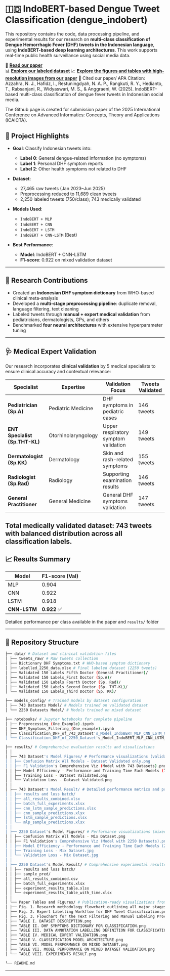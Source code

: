 # 🇮🇩 IndoBERT-based Dengue Tweet Classification (dengue_indobert)

This repository contains the code, data processing pipeline, and experimental results for our research on **multi-class classification of Dengue Hemorrhagic Fever (DHF) tweets in the Indonesian language**, using **IndoBERT-based deep learning architectures**. This work supports real-time public health surveillance using social media data.

📄 [**Read our paper**](https://github.com/irhafidz/dengue_indobert)  
📊 [**Explore our labeled dataset**](https://github.com/irhafidz/dengue_indobert/tree/main/data)
📈 [**Explore the figures and tables with high-resolution images from our paper**](https://github.com/irhafidz/dengue_indobert/tree/main/results) 
🧠 Cited our paper/ APA Citation:
Azzahra, N. J., Hafidz, I., Restuningdyah, N. A. P., Rangkuti, R. Y., Hedianto, T., Rabsanjani, R., Widyaswari, M. S., & Anggraeni, W. (2025). IndoBERT-based multi-class classification of dengue fever tweets in Indonesian social media. 

The Github page is created for submission paper of the 2025 International Conference on Advanced Informatics: Concepts, Theory and Applications (ICAICTA).

## 📌 Project Highlights

- **Goal**: Classify Indonesian tweets into:
  - **Label 0**: General dengue-related information (no symptoms)
  - **Label 1**: Personal DHF symptom reports
  - **Label 2**: Other health symptoms not related to DHF

- **Dataset**:  
  - 27,465 raw tweets (Jan 2023–Jun 2025)
  - Preprocessing reduced to 11,689 clean tweets
  - 2,250 labeled tweets (750/class); 743 medically validated

- **Models Used**:
  - `IndoBERT + MLP`
  - `IndoBERT + CNN`
  - `IndoBERT + LSTM`
  - `IndoBERT + CNN-LSTM` (Best)

- **Best Performance**:
  - **Model**: IndoBERT + CNN-LSTM
  - **F1-score**: 0.922 on mixed validation dataset

---

## 🔬 Research Contributions

- Created an **Indonesian DHF symptom dictionary** from WHO-based clinical meta-analysis
- Developed a **multi-stage preprocessing pipeline**: duplicate removal, language filtering, text cleaning
- Labeled tweets through **manual + expert medical validation** from pediatricians, dermatologists, GPs, and others
- Benchmarked **four neural architectures** with extensive hyperparameter tuning

---
## 🩺 Medical Expert Validation

Our research incorporates **clinical validation** by 5 medical specialists to ensure clinical accuracy and contextual relevance:

| **Specialist** | **Expertise** | **Validation Focus** | **Tweets Validated** |
|----------------|---------------|---------------------|---------------------|
| **Pediatrician (Sp.A)** | Pediatric Medicine | DHF symptoms in pediatric cases | 146 tweets |
| **ENT Specialist (Sp.THT-KL)** | Otorhinolaryngology | Upper respiratory symptom validation | 149 tweets |
| **Dermatologist (Sp.KK)** | Dermatology | Skin and rash-related symptoms | 155 tweets |
| **Radiologist (Sp.Rad)** | Radiology | Supporting examination results | 146 tweets |
| **General Practitioner** | General Medicine | General DHF symptoms validation | 147 tweets |

**Total medically validated dataset: 743 tweets** with balanced distribution across all classification labels.
---
## 📈 Results Summary

| Model           | F1-score (Val) |
|----------------|----------------|
| MLP            | 0.904          |
| CNN            | 0.922          |
| LSTM           | 0.918          |
| **CNN-LSTM**   | **0.922** ✅   |
Detailed performance per class available in the paper and `results/` folder

---
## 📁 Repository Structure

```bash
├── data/ # Dataset and clinical validation files
│ ├── tweets_raw/ # Raw tweets collection
│ ├── Dictionary DHF Symptoms.txt # WHO-based symptom dictionary
│ ├── labelled_2250_data.xlsx # Final labeled dataset (2250 tweets)
│ ├── Validated 150 Labels Fifth Doctor (General Practitioner)/
│ ├── Validated 150 Labels_First Doctor (Sp.A)/
│ ├── Validated 150 Labels Fourth Doctor (Sp. Rad)/
│ ├── Validated 150 Labels Second Doctor (Sp. THT-KL)/
│ └── Validated 150 Labels_Third Doctor (Sp. KK)/

├── models_config/ # Trained models by dataset configuration
│ ├── 743 Datasets Model/ # Models trained on validated dataset
│ └── 2250 Datasets Model/ # Models trained on mixed dataset

├── notebooks/ # Jupyter Notebooks for complete pipeline
│ ├── Preprocessing_(One_Example).ipynb
│ ├── DHF_Symptoms_Filtering_(One_example).ipynb
│ ├── Classification_DHF_of_743_Dataset's_Model_IndoBERT_MLP_CNN_LSTM_CNN_LSTM.ipynb
│ └── Classification_DHF_of_2250_Dataset's_Model_IndoBERT_MLP_CNN_LSTM_CNN_LSTM.ipynb

├── results/ # Comprehensive evaluation results and visualizations
│ │
│ ├── 743 Dataset's Model Figures/ # Performance visualizations (validated dataset)
│ │ ├── Confusion Matrix All Models - Dataset Validated only.png
│ │ ├── F1 Validation's Comprehensive Viz (Model with 743 Datasets).png
│ │ ├── Model Efficiency - Performance and Training Time Each Models (743 datasets).png
│ │ ├── Training Loss - Dataset Validated.png
│ │ └── Validation Loss - Dataset Validated.png
│ │
│ ├── 743 Dataset's Model Result/ # Detailed performance metrics and predictions
│ │ ├── results and loss batch/
│ │ ├── all_results_combined.xlsx
│ │ ├── batch_full_experiments.xlsx
│ │ ├── cnn_lstm_sample_predictions.xlsx
│ │ ├── cnn_sample_predictions.xlsx
│ │ ├── lstm_sample_predictions.xlsx
│ │ └── mlp_sample_predictions.xlsx
│ │
│ ├── 2250 Dataset's Model Figures/ # Performance visualizations (mixed dataset)
│ │ ├── Confusion Matrix All Models - Mix Dataset.png
│ │ ├── F1 Validation's Comprehensive Viz (Model with 2250 Datasets).png
│ │ ├── Model Efficiency - Performance and Training Time Each Models (2250 datasets).png
│ │ ├── Training Loss - Mix Dataset.jpg
│ │ └── Validation Loss - Mix Dataset.jpg
│ │
│ ├── 2250 Dataset's Model Result/ # Comprehensive experimental results
│ │ ├── results and loss batch/
│ │ ├── sample_pred/
│ │ ├── all_results_combined.csv
│ │ ├── batch_full_experiments.xlsx
│ │ ├── experiment_results_table.xlsx
│ │ └── experiment_results_table_with_time.xlsx
│ │
│ └── Paper Tables and Figures/ # Publication-ready visualizations from research paper
│ ├── Fig. 1. Research methodology flowchart outlining all major stages from data acquisition t ...
│ ├── Fig. 2. Expert Labelling Workflow for DHF Tweet Classification.png
│ ├── Fig. 3. Flowchart for the Text Filtering and Manual Labeling Process.png
│ ├── TABLE I. DATASET DESCRIPTION.png
│ ├── TABLE II. DHF SYMPTOMS DICTIONARY FOR CLASSIFICATION.png
│ ├── TABLE III. DATA ANNOTATION LABELLING DEFINITION FOR CLASSIFICATION.png
│ ├── TABLE IV. MEDICAL EXPERT VALIDATION.png
│ ├── TABLE V. CLASSIFICATION MODEL ARCHITECTURE.png
│ ├── TABLE VI. MODEL PERFORMANCE ON MIXED DATASET.png
│ ├── TABLE VII. MODEL PERFORMANCE ON MIXED DATASET VALIDATION.png
│ └── TABLE VIII. EXPERIMENTS RESULT.png

└── README.md

```

---
